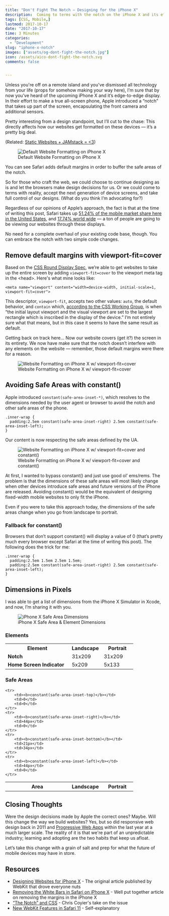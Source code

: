 ```yaml
---
title: "Don't Fight The Notch — Designing for the iPhone X"
description:  Coming to terms with the notch on the iPhone X and its effect on mobile design.
tags: [CSS, Mobile,]
lastmod: 2017-10-17
date: "2017-10-17"
time: 3 Minutes
categories:
  - "Development"
slug: "iphone-x-notch" 
images: ["assets/og-dont-fight-the-notch.jpg"]
icon: /assets/aico-dont-fight-the-notch.svg
comments: false


---
```


Unless you're off on a remote island and you've dismissed all technology from your life (props for somehow making your way here), I’m sure that by now you’ve heard of the upcoming iPhone X and it’s edge-to-edge display. In their effort to make a true all-screen phone, Apple introduced a “notch” that takes up part of the screen, encapsulating the front camera and additional sensors.

Pretty interesting from a design standpoint, but I’ll cut to the chase: This directly affects how our websites get formatted on these devices — it’s a pretty big deal.

(Related: [Static Websites + JAMstack = <3](/article/static-websites-and-jamstack/))

<figure>
	<img src="/assets/iphone-x-landscape-viewport-fit-default.jpg" alt="Default Website Formatting on iPhone X">
	<figcaption>Default Website Formatting on iPhone X</figcaption>
</figure>

You can see Safari adds default margins in order to buffer the safe areas of the notch.

So for those who craft the web, we could choose to continue designing as is and let the browsers make design decisions for us. Or we could come to terms with reality, accept the next generation of device screens, and take full control of our designs. (What do you think I’m advocating for?)


Regardless of our opinions of Apple’s approach, the fact is that at the time of writing this post, Safari takes up [51.24% of the mobile market share here in the United States](http://gs.statcounter.com/browser-market-share/mobile/united-states-of-america), and [17.74% world wide](http://gs.statcounter.com/browser-market-share/mobile/worldwide) — a ton of people are going to be viewing our websites through these displays. 

No need for a complete overhaul of your existing code base, though. You can embrace the notch with two simple code changes.


<h2>Remove default margins with viewport-fit=cover</h2>

Based on the [CSS Round Display Spec](https://drafts.csswg.org/css-round-display/), we’re able to get websites to take up the entire screen by adding <code>viewport-fit=cover</code> to the viewport meta tag in the &lt;head&gt;. Here's what mine looks like:



<pre class="language-markup"><code>&lt;meta name="viewport" content="width=device-width, initial-scale=1, viewport-fit=cover"&gt;</code>
</pre>

 This descriptor, <code>viewport-fit</code>, accepts two other values: <code>auto</code>, the default behavior, and <code>contain</code> which, [according to the CSS Working Group](https://drafts.csswg.org/css-round-display/#viewport-fit-descriptor), is when “the initial layout viewport and the visual viewport are set to the largest rectangle which is inscribed in the display of the device.” I’m not entirely sure what that means, but in this case it seems to have the same result as default.

Getting back on track here... Now our website covers (get it?) the screen in its entirety. We now have make sure that the notch doesn’t interfere with any elements on the website — remember, those default margins were there for a reason.

<figure>
	<img src="/assets/iphone-x-landscape-viewport-fit-cover.jpg" alt="Website Formatting on iPhone X w/ viewport-fit=cover">
	<figcaption>Website Formatting on iPhone X w/ viewport-fit=cover </figcaption>
</figure>

<h2>Avoiding Safe Areas with constant()</h2>

Apple introduced <code>constant(safe-area-inset-*)</code>, which resolves to the dimensions needed by the user agent or browser to avoid the notch and other safe areas of the phone.

<pre class="language-markup"><code>.inner-wrap {
  padding:2.5em constant(safe-area-inset-right) 2.5em constant(safe-area-inset-left);
}</code>
</pre>

Our content is now respecting the safe areas defined by the UA.

<figure>
	<img src="/assets/iphone-x-horizontal-viewport-fit-cover.jpg" alt="Website Formatting on iPhone X w/ viewport-fit=cover and constant()">
	<figcaption>Website Formatting on iPhone X w/ viewport-fit=cover and constant()</figcaption>
</figure>



At first, I wanted to bypass constant() and just use good ol’ ems/rems. The problem is that the dimensions of these safe areas will most likely change when other devices introduce safe areas and future versions of the iPhone are released. Avoiding constant() would be the equivalent of designing fixed-width mobile websites to only fit the iPhone.

Even if you were to take this approach today, the dimensions of the safe areas change when you go from landscape to portrait.

<h3>Fallback for constant()</h3>

Browsers that don’t support constant() will display a value of 0 (that’s pretty much every browser except Safari at the time of writing this post). The following does the trick for me:


<pre class="language-markup"><code>.inner-wrap {
  padding:2.5em 1.5em 2.5em 1.5em;
  padding:2.5em constant(safe-area-inset-right) 2.5em constant(safe-area-inset-left);
}</code></pre>

<h2>Dimensions in Pixels</h2>

I was able to get a list of dimensions from the iPhone X Simulator in Xcode, and now, I’m sharing it with you.

<figure class="figure-fullwidth">
	<img src="/assets/iphone-x-notch-safe-area-dimensions.jpg" alt="iPhone X Safe Area Dimensions">
	<figcaption>iPhone X Safe Area & Element Dimensions</figcaption>
</figure>

<h3>Elements</h3>

<table>
	<tr>
		<th width="50%">Element</th>
		<th width="25%">Landscape</th>
		<th width="25%">Portrait</th>
	</tr>
	<tr>
		<td><b>Notch</b></td>
		<td>31x209</td>
		<td>31x209</td>
	</tr>
	<tr>
		<td><b>Home Screen Indicator</b></td>
		<td>5x209</td>
		<td>5x133</td>
	</tr>
	
</table>


<h3>Safe Areas</h3>

<table>
	<tr>
		<th width="50%">Area</th>
		<th width="25%">Landscape</th>
		<th width="25%">Portrait</th>
	</tr>
	
	<tr>
		<td><b>constant(safe-area-inset-top)</b></td>
		<td>0</td>
		<td>0</td>
	</tr>
	<tr>
		<td><b>constant(safe-area-inset-right)</b></td>
		<td>44px</td>
		<td>0</td>
	</tr>
	<tr>
		<td><b>constant(safe-area-inset-bottom)</b></td>
		<td>21px</td>
		<td>34px</td>
	</tr>
	<tr>
		<td><b>constant(safe-area-inset-left)</b></td>
		<td>44px</td>
		<td>0</td>
	</tr>
</table>


<h2>Closing Thoughts</h2>

Were the design decisions made by Apple the correct ones? Maybe. Will this change the way we build websites? Yes, but so did responsive web design back in 2011 and [Progressive Web Apps](/article/progressive-web-apps/) within the last year at a much larger scale. The reality of it is that we're part of an unpredictable industry; learning and adopting are the two habits that keep us afloat.

Let’s take this change with a grain of salt and prep for what the future of mobile devices may have in store. 

<h2>Resources</h2>

* [Designing Websites for iPhone X](https://webkit.org/blog/7929/designing-websites-for-iphone-x/) - The original article published by WebKit that drove everyone nuts
* [Removing the White Bars in Safari on iPhone X](http://stephenradford.me/removing-the-white-bars-in-safari-on-iphone-x/) - Well put together article on removing the margins in the iPhone X
* [“The Notch” and CSS](https://css-tricks.com/the-notch-and-css/) - Chris Coyier's take on the issue
* [New WebKit Features in Safari 11](https://webkit.org/blog/7956/new-webkit-features-in-safari-11/) - Self-explanatory
